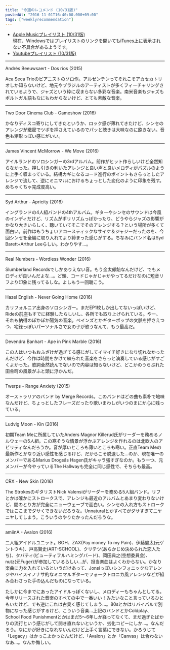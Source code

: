 ```yaml
---
title: "今週のレコメンド (10/31版)"
postedAt: "2016-11-01T16:40:00.000+09:00"
tags: ["weeklyrecommendation"]
---
```


* [Apple Musicプレイリスト (10/31版)](https://itunes.apple.com/jp/playlist/jin-zhounorekomendo-10-31ban/idpl.9251ecbae08441cabc56e9eb0757911f)  
現在、Windowsではプレイリストのリンクを開いてもiTunes上に表示されない不具合があるようです。
* [Youtubeプレイリスト (10/31版)](https://www.youtube.com/playlist?list=PLegnWsUgQayewN9fVClPLzbmkKox%5Fjhwi)

---

Andrés Beeuwsaert - Dos ríos (2015)

Aca Seca Trioのピアニストのソロ作。アルゼンチンってそれこそアカセカトリオしか知らないけど、地元やブラジルのアーティストが多くフィーチャリングされているようで、ジャズという枠に収まらない多彩な音楽。南米音楽もジャズもポルトガル語もなにもわからないけど、とても素敵な音楽。

---

Two Door Cinema Club - Gameshow (2016)

かなりディスコ寄りにしてきたというか、ロック感が薄れてきたけど、シンセのアレンジが緻密でツボを押さえているのでパッと聴きは大味なのに飽きない。音色も矩形っぽい感じがいい。

---

James Vincent McMorrow - We Move (2016)

アイルランドのソロシンガーの3rdアルバム。前作がヒット作らしいけど全然知らなかった。押し引きの利いたアレンジと良い声と良いメロディがパズルのように上手く収まっている。結構カギになるコード進行のポイントもさらっとしたアレンジで流して、逆にミニマルにおけるちょっとした変化のように印象を残す。めちゃくちゃ完成度高い。

---

Syd Arthur - Apricity (2016)

イングランドの4人組バンドの4thアルバム。ギターやシンセのサウンドは今風のインディだけど、リズムがポリリズムっぽかったり、どうやらジャズの影響がかなり大きいらしく、聴いていてそこでそのアレンジする？という場所が多くて面白い。前作はもうちょいアコースティックなサイケ＆ジャジーだったのを、今回シンセを全編に取り入れてより締まった感じがする。ちなみにバンド名はSyd Barett+Arthur Leeらしい。わかりやす…。

---

Real Numbers - Wordless Wonder (2016)

Slumberland Recordsでしかありえない音。もう金太郎飴なんだけど、でもメロディが良いんだよな…。ど頭、コードじゃかじゃかやってるだけなのに短音リフより印象に残ってるしな。よしもう一回聴こう。

---

Hazel English - Never Going Home (2016)

カリフォルニア出身のソロシンガー。まだEP1枚しか出してないっぽいけど、Rideの前座もすでに経験したらしいし、各所でも取り上げられている。やー、それも納得のぽかぽか陽気の音楽。ペインズとかギターポップの文脈を押さえつつ、宅録っぽいパーソナルさで女の子が歌うなんて、もう最高だ。

---

Devendra Banhart - Ape in Pink Marble (2016)

この人はいつもおふざけが過ぎてる感じがしてイマイチ好きになり切れなかったんだけど、今作は時間をかけて練られた音楽をさらっと演奏している感じがすごくよかった。歌詞全然読んでないので内容は知らないけど、どこかのうらぶれた田舎町の風景がふと頭に浮かんだ。

---

Twerps - Range Anxiety (2015)

オーストラリアのバンド by Merge Records。このバンドはどの曲も素朴で地味なんだけど、ちょっとしたフレーズだったり歌いまわしがいつのまにか心に残っている。

---

Ludvig Moon - Kin (2016)

初期Team Meに所属していたAnders Magnor Killerud氏がリーダーを務めるノルウェーの5人組。この寒そうな情景が浮かぶアレンジを作れるのは北欧人のアビリティなんだろうか。音が厚いところも薄いところも寒い。正直Team Meの最新作とかなり近い感性を感じるけど、だからこそ脱退した…のか、現在唯一のメンバーであるMarius Drogsås Hagen氏がキャラ強すぎなのか。もう一つ、元メンバーが今やっているThe Hallwayも完全に同じ感性で、そちらも最高。

---

CRX - New Skin (2016)

The StrokesのギタリストNick Valensiがリーダーを務める5人組バンド。リフとかは確かにストロークスで、アレンジも最近のアルバムとあまり変わりないけど、間のとり方が完全にニューウェーブで面白い。シンセの入れ方もストロークではここまでダサくできないだろうな。Unnaturalとかすべてがダサすぎてニヤニヤしてしまう。こういうのやりたかったんだろうな。

---

amiinA - Avalon (2016)

二人組アイドルユニット。BOH、ZAX(Pay money To my Pain)、伊藤健太(元ゲントウキ)、戸高賢史(ART-SCHOOL)、クリテツ(あらかじめ決められた恋人たち)、タバティ(ビューティフルハミングバード)、岡田典之(空想委員会)、nutz(元Fuger)が参加しているらしい…が、担当楽曲はよくわからない。かなり楽曲に力を入れているというだけあって、Jonsiっぽいシンフォニックなアレンジやハイスイノナサ的なミニマルギターでフォークトロニカ風アレンジなどが組み合わさった手の込んだものになっている。

たしかに今までにあったアイドルっぽくないし、メロディーもちゃんとしてる。今年リリースされた音楽のすべての中で一番いい！みたいなこと言っているひともいたけど、でも逆にこれは古臭く感じてしまう…。80sとかはリバイバルで別物になった感じがするけど、こういう音楽…上記のバンドとかColdplay、School Food Punishmentとかはまだ5～6年しか経ってなくて、まだ過ぎたばかりの流行という感じがして開き直れないというか、劣化コピーにしか…。なんだろう。なにかが好きになれないんだけど上手く言葉にできない。かろうじて「Legacy」はかっこよかったんだけど、「Avalon」とか「Canvas」は合わないなあ…。なんか悔しい。